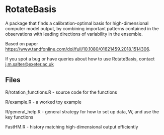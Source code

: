 # RotateBasis

A package that finds a calibration-optimal basis for high-dimensional computer model output, by combining important patterns contained in the observations with leading directions of variability in the ensemble.

Based on paper https://www.tandfonline.com/doi/full/10.1080/01621459.2018.1514306.

If you spot a bug or have queries about how to use RotateBasis, contact j.m.salter@exeter.ac.uk

## Files

R/rotation_functions.R - source code for the functions

R/example.R - a worked toy example

R/general_help.R - general strategy for how to set up data, W, and use the key functions

FastHM.R - history matching high-dimensional output efficiently
